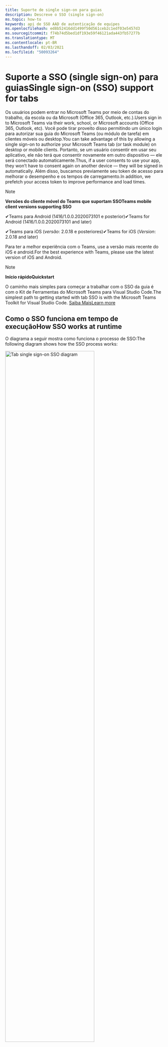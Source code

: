 ```yaml
---
title: Suporte de single sign-on para guias
description: Descreve o SSO (single sign-on)
ms.topic: how-to
keywords: api de SSO AAD de autenticação de equipes
ms.openlocfilehash: ed8b52416dd1499f50d561ceb2c1edf03e5457d3
ms.sourcegitcommit: f74b74d5bed1df193e59f46121ada443fb57277b
ms.translationtype: MT
ms.contentlocale: pt-BR
ms.lasthandoff: 02/03/2021
ms.locfileid: "50093264"
---
```

# <a name="single-sign-on-sso-support-for-tabs"></a><span data-ttu-id="3f87c-104">Suporte a SSO (single sign-on) para guias</span><span class="sxs-lookup"><span data-stu-id="3f87c-104">Single sign-on (SSO) support for tabs</span></span>

<span data-ttu-id="3f87c-105">Os usuários podem entrar no Microsoft Teams por meio de contas do trabalho, da escola ou da Microsoft (Office 365, Outlook, etc.).</span><span class="sxs-lookup"><span data-stu-id="3f87c-105">Users sign in to Microsoft Teams via their work, school, or Microsoft accounts (Office 365, Outlook, etc).</span></span> <span data-ttu-id="3f87c-106">Você pode tirar proveito disso permitindo um único login para autorizar sua guia do Microsoft Teams (ou módulo de tarefa) em clientes móveis ou desktop.</span><span class="sxs-lookup"><span data-stu-id="3f87c-106">You can take advantage of this by allowing a single sign-on to authorize your Microsoft Teams tab (or task module) on desktop or mobile clients.</span></span> <span data-ttu-id="3f87c-107">Portanto, se um usuário consentir em usar seu aplicativo, ele não terá que consentir novamente em outro dispositivo — ele será conectado automaticamente.</span><span class="sxs-lookup"><span data-stu-id="3f87c-107">Thus, if a user consents to use your app, they won’t have to consent again on another device — they will be signed in automatically.</span></span> <span data-ttu-id="3f87c-108">Além disso, buscamos previamente seu token de acesso para melhorar o desempenho e os tempos de carregamento.</span><span class="sxs-lookup"><span data-stu-id="3f87c-108">In addition, we prefetch your access token to improve performance and load times.</span></span>

> [!NOTE]
> <span data-ttu-id="3f87c-109">**Versões do cliente móvel do Teams que suportam SSO**</span><span class="sxs-lookup"><span data-stu-id="3f87c-109">**Teams mobile client versions supporting SSO**</span></span>  
>
> <span data-ttu-id="3f87c-110">✔Teams para Android (1416/1.0.0.2020073101 e posterior)</span><span class="sxs-lookup"><span data-stu-id="3f87c-110">✔Teams for Android (1416/1.0.0.2020073101 and later)</span></span>
>
> <span data-ttu-id="3f87c-111">✔Teams para iOS (_versão_: 2.0.18 e posteriores)</span><span class="sxs-lookup"><span data-stu-id="3f87c-111">✔Teams for iOS (_Version_: 2.0.18 and later)</span></span>  
>
> <span data-ttu-id="3f87c-112">Para ter a melhor experiência com o Teams, use a versão mais recente do iOS e android.</span><span class="sxs-lookup"><span data-stu-id="3f87c-112">For the best experience with Teams, please use the latest version of iOS and Android.</span></span>

> [!NOTE]
> <span data-ttu-id="3f87c-113">**Início rápido**</span><span class="sxs-lookup"><span data-stu-id="3f87c-113">**Quickstart**</span></span>  
>
> <span data-ttu-id="3f87c-114">O caminho mais simples para começar a trabalhar com o SSO da guia é com o Kit de Ferramentas do Microsoft Teams para Visual Studio Code.</span><span class="sxs-lookup"><span data-stu-id="3f87c-114">The simplest path to getting started with tab SSO is with the Microsoft Teams Toolkit for Visual Studio Code.</span></span> [<span data-ttu-id="3f87c-115">Saiba Mais</span><span class="sxs-lookup"><span data-stu-id="3f87c-115">Learn more</span></span>](../../../toolkit/visual-studio-code-tab-sso.md)

## <a name="how-sso-works-at-runtime"></a><span data-ttu-id="3f87c-116">Como o SSO funciona em tempo de execução</span><span class="sxs-lookup"><span data-stu-id="3f87c-116">How SSO works at runtime</span></span>

<span data-ttu-id="3f87c-117">O diagrama a seguir mostra como funciona o processo de SSO:</span><span class="sxs-lookup"><span data-stu-id="3f87c-117">The following diagram shows how the SSO process works:</span></span>

<!-- markdownlint-disable MD033 -->
<img src="~/assets/images/tabs/tabs-sso-diagram.png" alt="Tab single sign-on SSO diagram" width="75%"/>

1. <span data-ttu-id="3f87c-118">Na guia, uma chamada JavaScript é feita `getAuthToken()` para.</span><span class="sxs-lookup"><span data-stu-id="3f87c-118">In the tab, a JavaScript call is made to `getAuthToken()`.</span></span> <span data-ttu-id="3f87c-119">Isso informa ao Teams para obter um token de autenticação para o aplicativo guia.</span><span class="sxs-lookup"><span data-stu-id="3f87c-119">This tells Teams to obtain an authentication token for the tab application.</span></span>
2. <span data-ttu-id="3f87c-120">Se esta for a primeira vez que o usuário atual usou o aplicativo de guia, haverá uma solicitação de solicitação de consentimento (se o consentimento for necessário) ou para manipular a autenticação de etapa (como a autenticação de dois fatores).</span><span class="sxs-lookup"><span data-stu-id="3f87c-120">If this is the first time the current user has used your tab application, there will be a request prompt to consent (if consent is required) or to handle step-up authentication (such as two-factor authentication).</span></span>
3. <span data-ttu-id="3f87c-121">O Teams solicita o token do aplicativo de guia do ponto de extremidade do Azure AD para o usuário atual.</span><span class="sxs-lookup"><span data-stu-id="3f87c-121">Teams requests the tab application token from the Azure AD endpoint for the current user.</span></span>
4. <span data-ttu-id="3f87c-122">O Azure AD envia o token do aplicativo guia para o aplicativo Teams.</span><span class="sxs-lookup"><span data-stu-id="3f87c-122">Azure AD sends the tab application token to the Teams application.</span></span>
5. <span data-ttu-id="3f87c-123">O Teams envia o token do aplicativo de guia para a guia como parte do objeto de resultado retornado pela `getAuthToken()` chamada.</span><span class="sxs-lookup"><span data-stu-id="3f87c-123">Teams sends the tab application token to the tab as part of the result object returned by the `getAuthToken()` call.</span></span>
6. <span data-ttu-id="3f87c-124">O token será analisado no aplicativo guia, via JavaScript, para extrair as informações necessárias, como o endereço de email do usuário.</span><span class="sxs-lookup"><span data-stu-id="3f87c-124">The token will be parsed in the tab application, via JavaScript, to extract the needed information, such as the user's email address.</span></span>

> [!NOTE]
> <span data-ttu-id="3f87c-125">Só é válido para consentir um conjunto limitado de APIs no nível do usuário — email, perfil, offline_access e OpenId — e não para escopos posteriores do Microsoft Graph, como `getAuthToken()` `User.Read` ou `Mail.Read` .</span><span class="sxs-lookup"><span data-stu-id="3f87c-125">The `getAuthToken()` is only valid for consenting to a limited set of user-level APIs — email, profile, offline_access and OpenId — and not for further Microsoft Graph scopes such as `User.Read` or `Mail.Read`.</span></span> <span data-ttu-id="3f87c-126">Confira nossa seção no final deste documento para obter sugestões de soluções alternativas se você precisar de [escopos adicionais do Graph.](#apps-that-require-additional-microsoft-graph-scopes)</span><span class="sxs-lookup"><span data-stu-id="3f87c-126">See our section at the end of this document for suggested workarounds if you require [additional Graph scopes](#apps-that-require-additional-microsoft-graph-scopes).</span></span>

<span data-ttu-id="3f87c-127">A API SSO também funcionará em [Módulos de Tarefas](../../../task-modules-and-cards/what-are-task-modules.md) que incorporam conteúdo da Web.</span><span class="sxs-lookup"><span data-stu-id="3f87c-127">The SSO API will also work in [Task Modules](../../../task-modules-and-cards/what-are-task-modules.md) that embed web content.</span></span>

## <a name="develop-an-sso-microsoft-teams-tab"></a><span data-ttu-id="3f87c-128">Desenvolver uma guia SSO do Microsoft Teams</span><span class="sxs-lookup"><span data-stu-id="3f87c-128">Develop an SSO Microsoft Teams tab</span></span>

<span data-ttu-id="3f87c-129">Esta seção descreve as tarefas envolvidas na criação de uma guia do Teams que usa SSO.</span><span class="sxs-lookup"><span data-stu-id="3f87c-129">This section describes the tasks involved in creating a Teams tab that uses SSO.</span></span> <span data-ttu-id="3f87c-130">Essas tarefas são descritas aqui de acordo com idioma e estrutura.</span><span class="sxs-lookup"><span data-stu-id="3f87c-130">These tasks are described here are language- and framework-agnostic.</span></span>

### <a name="1-create-your-azure-active-directory-azure-ad-application"></a><span data-ttu-id="3f87c-131">1. Crie seu aplicativo do Azure Active Directory (Azure AD)</span><span class="sxs-lookup"><span data-stu-id="3f87c-131">1. Create your Azure Active Directory (Azure AD) application</span></span>

#### <a name="registering-your-application-in-theazure-ad-portal-overview"></a><span data-ttu-id="3f87c-132">Registrar seu aplicativo na visão geral do portal do[Azure AD:](https://azure.microsoft.com/features/azure-portal/)</span><span class="sxs-lookup"><span data-stu-id="3f87c-132">Registering your application in the[Azure AD portal](https://azure.microsoft.com/features/azure-portal/) overview:</span></span>

1. <span data-ttu-id="3f87c-133">Obter sua [ID de aplicativo do Azure AD.](/azure/active-directory/develop/howto-create-service-principal-portal#get-values-for-signing-in)</span><span class="sxs-lookup"><span data-stu-id="3f87c-133">Get your [Azure AD Application ID](/azure/active-directory/develop/howto-create-service-principal-portal#get-values-for-signing-in).</span></span>
2. <span data-ttu-id="3f87c-134">Especifique as permissões que seu aplicativo precisa para o ponto de extremidade do Azure AD e, opcionalmente, o Microsoft Graph.</span><span class="sxs-lookup"><span data-stu-id="3f87c-134">Specify the permissions that your application needs for the Azure AD endpoint and, optionally, Microsoft Graph.</span></span>
3. <span data-ttu-id="3f87c-135">[Conceda permissões para aplicativos](/azure/active-directory/develop/howto-create-service-principal-portal#configure-access-policies-on-resources) móveis, da web e da área de trabalho do Teams.</span><span class="sxs-lookup"><span data-stu-id="3f87c-135">[Grant permissions](/azure/active-directory/develop/howto-create-service-principal-portal#configure-access-policies-on-resources) for Teams desktop, web, and mobile applications.</span></span>
4. <span data-ttu-id="3f87c-136">Pré-autorizar o Teams selecionando **o botão Adicionar** um escopo e, no painel que é aberto, insira como o nome do `access_as_user` **escopo.**</span><span class="sxs-lookup"><span data-stu-id="3f87c-136">Pre-authorize Teams by selecting the **Add a scope** button and in the panel that opens, enter `access_as_user` as the **Scope name**.</span></span>

> [!NOTE]
> <span data-ttu-id="3f87c-137">Há algumas restrições importantes que você deve estar ciente:</span><span class="sxs-lookup"><span data-stu-id="3f87c-137">There are some important restrictions you should be aware of:</span></span>
>
> * <span data-ttu-id="3f87c-138">Só damos suporte a permissões de API do Microsoft Graph em nível de usuário, ou seja, email, perfil, offline_access, OpenId.</span><span class="sxs-lookup"><span data-stu-id="3f87c-138">We only support user-level Microsoft Graph API permissions, i.e., email, profile, offline_access, OpenId.</span></span> <span data-ttu-id="3f87c-139">Se você precisar de acesso a outros escopos do Microsoft Graph (como ou ), consulte nossa solução alternativa recomendada `User.Read` `Mail.Read` no final desta documentação. [](#apps-that-require-additional-microsoft-graph-scopes)</span><span class="sxs-lookup"><span data-stu-id="3f87c-139">If you need access to other Microsoft Graph scopes (such as `User.Read` or `Mail.Read`), see our [recommended workaround](#apps-that-require-additional-microsoft-graph-scopes) at the end of this documentation.</span></span>
> * <span data-ttu-id="3f87c-140">É importante que o nome de domínio do seu aplicativo seja o mesmo que o nome de domínio que você registrou para seu aplicativo do Azure AD.</span><span class="sxs-lookup"><span data-stu-id="3f87c-140">It's important that your application's domain name is the same as the domain name you've registering for your Azure AD application.</span></span>
> * <span data-ttu-id="3f87c-141">Atualmente, não há suporte para vários domínios por aplicativo.</span><span class="sxs-lookup"><span data-stu-id="3f87c-141">We don't currently support multiple domains per app.</span></span>
> * <span data-ttu-id="3f87c-142">Não há suporte para aplicativos que usam o domínio `azurewebsites.net` porque é muito comum e pode ser um risco à segurança.</span><span class="sxs-lookup"><span data-stu-id="3f87c-142">We don't support applications that use the `azurewebsites.net` domain because it is too common and may be a security risk.</span></span> <span data-ttu-id="3f87c-143">No entanto, estamos ativamente buscando remover essa restrição.</span><span class="sxs-lookup"><span data-stu-id="3f87c-143">However, we're actively seeking to remove this restriction.</span></span>

#### <a name="registering-your-app-through-the-azure-active-directory-portal-in-depth"></a><span data-ttu-id="3f87c-144">Registrar seu aplicativo por meio do portal do Azure Active Directory em detalhes:</span><span class="sxs-lookup"><span data-stu-id="3f87c-144">Registering your app through the Azure Active Directory portal in-depth:</span></span>

1. <span data-ttu-id="3f87c-145">Registre um novo aplicativo no [Azure Active Directory – portal de Registros de Aplicativos.](https://go.microsoft.com/fwlink/?linkid=2083908)</span><span class="sxs-lookup"><span data-stu-id="3f87c-145">Register a new application in the [Azure Active Directory – App Registrations](https://go.microsoft.com/fwlink/?linkid=2083908) portal.</span></span>
2. <span data-ttu-id="3f87c-146">Selecione **Novo Registro e,** na *página registrar um aplicativo,* de definir os seguintes valores:</span><span class="sxs-lookup"><span data-stu-id="3f87c-146">Select **New Registration** and on the *register an application page*, set following values:</span></span>
    * <span data-ttu-id="3f87c-147">De **acordo com** o nome do aplicativo.</span><span class="sxs-lookup"><span data-stu-id="3f87c-147">Set **name** to your app name.</span></span>
    * <span data-ttu-id="3f87c-148">Escolha os **tipos de conta com** suporte (qualquer tipo de conta funcionará) ¹</span><span class="sxs-lookup"><span data-stu-id="3f87c-148">Choose the **supported account types** (any account type will work) ¹</span></span>
    * <span data-ttu-id="3f87c-149">Deixe o **URI de Redirecionamento** vazio.</span><span class="sxs-lookup"><span data-stu-id="3f87c-149">Leave **Redirect URI** empty.</span></span>
    * <span data-ttu-id="3f87c-150">Escolha **Registrar**.</span><span class="sxs-lookup"><span data-stu-id="3f87c-150">Choose **Register**.</span></span>
3. <span data-ttu-id="3f87c-151">Na página de visão geral, copie e salve a **ID do aplicativo (cliente).**</span><span class="sxs-lookup"><span data-stu-id="3f87c-151">On the overview page, copy and save the **Application (client) ID**.</span></span> <span data-ttu-id="3f87c-152">Você precisará dele mais tarde ao atualizar seu manifesto de aplicativo do Teams.</span><span class="sxs-lookup"><span data-stu-id="3f87c-152">You’ll need it later when updating your Teams application manifest.</span></span>
4. <span data-ttu-id="3f87c-153">Em **Gerenciar**, selecione **Expor uma API**.</span><span class="sxs-lookup"><span data-stu-id="3f87c-153">Under **Manage**, select **Expose an API**.</span></span> 
5. <span data-ttu-id="3f87c-154">Selecione o link **Definir** para gerar o URI da ID do Aplicativo na forma de `api://{AppID}` .</span><span class="sxs-lookup"><span data-stu-id="3f87c-154">Select the **Set** link to generate the Application ID URI in the form of `api://{AppID}`.</span></span> <span data-ttu-id="3f87c-155">Insira seu nome de domínio totalmente qualificado (com uma barra "/" anexada ao final) entre as duas barras e o GUID.</span><span class="sxs-lookup"><span data-stu-id="3f87c-155">Insert your fully qualified domain name (with a forward slash "/" appended to the end) between the double forward slashes and the GUID.</span></span> <span data-ttu-id="3f87c-156">A ID inteira deve ter a forma de: `api://fully-qualified-domain-name.com/{AppID}` ²</span><span class="sxs-lookup"><span data-stu-id="3f87c-156">The entire ID should have the form of: `api://fully-qualified-domain-name.com/{AppID}` ²</span></span>
    * <span data-ttu-id="3f87c-157">ex: `api://subdomain.example.com/00000000-0000-0000-0000-000000000000` .</span><span class="sxs-lookup"><span data-stu-id="3f87c-157">ex: `api://subdomain.example.com/00000000-0000-0000-0000-000000000000`.</span></span>
    
    <span data-ttu-id="3f87c-158">O nome de domínio totalmente qualificado é o nome de domínio acessível para humanos a partir do qual seu aplicativo é atendido.</span><span class="sxs-lookup"><span data-stu-id="3f87c-158">The fully qualified domain name is the human readable domain name from which your app is served.</span></span> <span data-ttu-id="3f87c-159">Se você estiver usando um serviço de túnel como o ngrok, precisará atualizar esse valor sempre que seu subdomínio ngrok mudar.</span><span class="sxs-lookup"><span data-stu-id="3f87c-159">If you are using a tunneling service such as ngrok, you will need to update     this value whenever your ngrok subdomain changes.</span></span> 
6. <span data-ttu-id="3f87c-160">Selecione o botão **Adicionar um escopo**.</span><span class="sxs-lookup"><span data-stu-id="3f87c-160">Select the **Add a scope** button.</span></span> <span data-ttu-id="3f87c-161">No painel que se abre, insira `access_as_user` como o **Nome de escopo**.</span><span class="sxs-lookup"><span data-stu-id="3f87c-161">In the panel that opens, enter `access_as_user` as the **Scope name**.</span></span>
7. <span data-ttu-id="3f87c-162">Definir **quem pode consentir?**`Admins and users`</span><span class="sxs-lookup"><span data-stu-id="3f87c-162">Set **Who can consent?** to `Admins and users`</span></span>
8. <span data-ttu-id="3f87c-163">Preencha os campos para configurar as solicitações de consentimento do administrador e do usuário com valores apropriados para o `access_as_user` escopo:</span><span class="sxs-lookup"><span data-stu-id="3f87c-163">Fill in the fields for configuring the admin and user consent prompts with values that are appropriate for the `access_as_user` scope:</span></span>
    * <span data-ttu-id="3f87c-164">**Título do consentimento do administrador:** O Teams pode acessar o perfil do usuário.</span><span class="sxs-lookup"><span data-stu-id="3f87c-164">**Admin consent title:** Teams can access the user’s profile.</span></span>
    * <span data-ttu-id="3f87c-165">**Descrição do** consentimento do administrador: permite que o Teams chame as APIs da Web do aplicativo como o usuário atual.</span><span class="sxs-lookup"><span data-stu-id="3f87c-165">**Admin consent description**: Allows Teams to call the app’s web APIs as the current user.</span></span>
    * <span data-ttu-id="3f87c-166">**Título de consentimento do** usuário: o Teams pode acessar o perfil do usuário e fazer solicitações em nome do usuário.</span><span class="sxs-lookup"><span data-stu-id="3f87c-166">**User consent title**: Teams can access the user profile and make requests on the user's behalf.</span></span>
    * <span data-ttu-id="3f87c-167">**Descrição do consentimento do usuário:** Habilita o Teams a chamar as APIs desse aplicativo com os mesmos direitos que o usuário.</span><span class="sxs-lookup"><span data-stu-id="3f87c-167">**User consent description:** Enable Teams to call this app’s APIs with the same rights as the user.</span></span>
9. <span data-ttu-id="3f87c-168">Certifique-se **de que** o estado está definido **como Habilitado**</span><span class="sxs-lookup"><span data-stu-id="3f87c-168">Ensure that **State** is set to **Enabled**</span></span>
10. <span data-ttu-id="3f87c-169">Selecione o **botão Adicionar escopo** para salvar</span><span class="sxs-lookup"><span data-stu-id="3f87c-169">Select the **Add scope** button to save</span></span> 
    * <span data-ttu-id="3f87c-170">A parte de  domínio do nome do Escopo exibida logo abaixo do campo de texto deve corresponder automaticamente ao URI **da ID** do Aplicativo definido na etapa anterior, com anexado `/access_as_user` ao final:</span><span class="sxs-lookup"><span data-stu-id="3f87c-170">The domain part of the **Scope name** displayed just below the text field should automatically match the **Application ID** URI set in the previous step, with `/access_as_user` appended to the end:</span></span>
        * `api://subdomain.example.com/00000000-0000-0000-0000-000000000000/access_as_user`
11. <span data-ttu-id="3f87c-171">Na seção **Aplicativos cliente autorizados,** identifique os aplicativos que você deseja autorizar para o aplicativo Web do seu aplicativo.</span><span class="sxs-lookup"><span data-stu-id="3f87c-171">In the **Authorized client applications** section, identify the applications that you want to authorize for your app’s web application.</span></span> <span data-ttu-id="3f87c-172">Selecione *Adicionar um aplicativo cliente.*</span><span class="sxs-lookup"><span data-stu-id="3f87c-172">Select *Add a client application*.</span></span> <span data-ttu-id="3f87c-173">Insira cada uma das seguintes IDs de cliente e selecione o escopo autorizado criado na etapa anterior:</span><span class="sxs-lookup"><span data-stu-id="3f87c-173">Enter each of the following client IDs and select the authorized scope you created in the previous step:</span></span>
    * <span data-ttu-id="3f87c-174">`1fec8e78-bce4-4aaf-ab1b-5451cc387264` (Aplicativo móvel/desktop do Teams)</span><span class="sxs-lookup"><span data-stu-id="3f87c-174">`1fec8e78-bce4-4aaf-ab1b-5451cc387264` (Teams mobile/desktop application)</span></span>
    * <span data-ttu-id="3f87c-175">`5e3ce6c0-2b1f-4285-8d4b-75ee78787346` (Aplicativo Web do Teams)</span><span class="sxs-lookup"><span data-stu-id="3f87c-175">`5e3ce6c0-2b1f-4285-8d4b-75ee78787346` (Teams web application)</span></span>
12. <span data-ttu-id="3f87c-176">Navegue até **permissões de API.**</span><span class="sxs-lookup"><span data-stu-id="3f87c-176">Navigate to **API Permissions**.</span></span> <span data-ttu-id="3f87c-177">Selecione *Adicionar uma permissão permissões*  >  *delegadas* do Microsoft Graph e, em  >  seguida, adicione as seguintes permissões da API do Microsoft Graph:</span><span class="sxs-lookup"><span data-stu-id="3f87c-177">Select *Add a permission* > *Microsoft Graph* > *Delegated permissions*, then add the following permissions from Microsoft Graph API:</span></span>
    * <span data-ttu-id="3f87c-178">User.Read (habilitado por padrão)</span><span class="sxs-lookup"><span data-stu-id="3f87c-178">User.Read (enabled by default)</span></span>
    * <span data-ttu-id="3f87c-179">email</span><span class="sxs-lookup"><span data-stu-id="3f87c-179">email</span></span>
    * <span data-ttu-id="3f87c-180">offline_access</span><span class="sxs-lookup"><span data-stu-id="3f87c-180">offline_access</span></span>
    * <span data-ttu-id="3f87c-181">OpenId</span><span class="sxs-lookup"><span data-stu-id="3f87c-181">OpenId</span></span>
    * <span data-ttu-id="3f87c-182">perfil</span><span class="sxs-lookup"><span data-stu-id="3f87c-182">profile</span></span>

13. <span data-ttu-id="3f87c-183">Navegar para **Autenticação**</span><span class="sxs-lookup"><span data-stu-id="3f87c-183">Navigate to **Authentication**</span></span>

    <span data-ttu-id="3f87c-184">Se um aplicativo não tiver sido concedido o consentimento do administrador de IT, os usuários terão que dar consentimento na primeira vez que usarem um aplicativo.</span><span class="sxs-lookup"><span data-stu-id="3f87c-184">If an app hasn't been granted IT admin consent, users will have to provide consent the first time they use an app.</span></span>

    <span data-ttu-id="3f87c-185">Definir um URI de redirecionamento:</span><span class="sxs-lookup"><span data-stu-id="3f87c-185">Set a redirect URI:</span></span>
    * <span data-ttu-id="3f87c-186">Selecione **Adicionar uma plataforma.**</span><span class="sxs-lookup"><span data-stu-id="3f87c-186">Select **Add a platform**.</span></span>
    * <span data-ttu-id="3f87c-187">Selecione **web**.</span><span class="sxs-lookup"><span data-stu-id="3f87c-187">Select **web**.</span></span>
    * <span data-ttu-id="3f87c-188">Insira o **URI de redirecionamento** para seu aplicativo.</span><span class="sxs-lookup"><span data-stu-id="3f87c-188">Enter the **redirect URI** for your app.</span></span> <span data-ttu-id="3f87c-189">Esta será a página em que um fluxo de concessão implícito bem-sucedido redireciona o usuário.</span><span class="sxs-lookup"><span data-stu-id="3f87c-189">This will be the page where a successful implicit grant flow will redirect the user.</span></span> <span data-ttu-id="3f87c-190">Esse será o mesmo nome de domínio totalmente qualificado inserido na etapa 5, seguido da rota da API para a qual uma resposta de autenticação deve ser enviada.</span><span class="sxs-lookup"><span data-stu-id="3f87c-190">This will be same fully qualified domain name that you entered in step 5 followed by the API route where a authentication response should be sent.</span></span> <span data-ttu-id="3f87c-191">Se você estiver seguindo qualquer um dos exemplos do Teams, isso será: `https://subdomain.example.com/auth-end`</span><span class="sxs-lookup"><span data-stu-id="3f87c-191">If you are following any of the Teams samples, this will be: `https://subdomain.example.com/auth-end`</span></span>

    <span data-ttu-id="3f87c-192">Em seguida, habilita a concessão implícita verificando as seguintes caixas:</span><span class="sxs-lookup"><span data-stu-id="3f87c-192">Next, enable implicit grant by checking the following boxes:</span></span>  
    <span data-ttu-id="3f87c-193">✔ token de ID do ✔</span><span class="sxs-lookup"><span data-stu-id="3f87c-193">✔ ID Token</span></span>  
    <span data-ttu-id="3f87c-194">✔ token de acesso</span><span class="sxs-lookup"><span data-stu-id="3f87c-194">✔ Access Token</span></span>  
    
<span data-ttu-id="3f87c-195">Parabéns!</span><span class="sxs-lookup"><span data-stu-id="3f87c-195">Congratulations!</span></span> <span data-ttu-id="3f87c-196">Você concluiu os pré-requisitos de registro do aplicativo para continuar com seu aplicativo SSO da guia.</span><span class="sxs-lookup"><span data-stu-id="3f87c-196">You have completed the app registration prerequisites to proceed with your tab SSO app.</span></span>     

> [!NOTE]
>
> * <span data-ttu-id="3f87c-197">¹ Se seu aplicativo do Azure  AD estiver registrado no mesmo locatário em que você está fazendo uma solicitação de autenticação no Teams, o usuário não será solicitado a consentir e receberá um token de acesso imediatamente.</span><span class="sxs-lookup"><span data-stu-id="3f87c-197">¹ If your Azure AD app is registered in the _same_ tenant where you're making an authentication request in Teams, the user won't be asked to consent and will be granted an access token right away.</span></span> <span data-ttu-id="3f87c-198">Os usuários só precisam consentir com essas permissões se o aplicativo Azure AD estiver registrado em um locatário diferente.</span><span class="sxs-lookup"><span data-stu-id="3f87c-198">Users only need to consent to these permissions if the Azure AD app is registered in a different tenant.</span></span>
> * <span data-ttu-id="3f87c-199">8 Se você receber um erro informando que o domínio já é de propriedade e que você é o proprietário, siga o procedimento em Início Rápido: adicione um nome de domínio personalizado ao [Azure Active Directory](/azure/active-directory/fundamentals/add-custom-domain) para registrar o domínio e repita a etapa 5 acima.</span><span class="sxs-lookup"><span data-stu-id="3f87c-199">² If you get an error stating that the domain is already owned and you are the owner, follow the procedure at [Quickstart: Add a custom domain name to Azure Active Directory](/azure/active-directory/fundamentals/add-custom-domain) to register the domain, and then repeat step 5, above.</span></span> <span data-ttu-id="3f87c-200">(Esse erro também poderá ocorrer se você não estiver londo com credenciais de Administrador no escritório do Office 365).</span><span class="sxs-lookup"><span data-stu-id="3f87c-200">(This error can also occur if you aren't signed in with Admin credentials in the Office 365 tenancy).</span></span>
> * <span data-ttu-id="3f87c-201">Se você não estiver recebendo o UPN (Nome Principal do Usuário) no token de acesso retornado, poderá adicioná-lo como uma declaração [opcional](https://docs.microsoft.com/azure/active-directory/develop/active-directory-optional-claims) no Azure AD.</span><span class="sxs-lookup"><span data-stu-id="3f87c-201">If you are not receiving the UPN (User Principal Name) in the returned access token, you can add it as an [optional claim](https://docs.microsoft.com/azure/active-directory/develop/active-directory-optional-claims) in Azure AD.</span></span>

### <a name="2-update-your-microsoft-teams-application-manifest"></a><span data-ttu-id="3f87c-202">2. Atualize o manifesto do aplicativo Microsoft Teams</span><span class="sxs-lookup"><span data-stu-id="3f87c-202">2. Update your Microsoft Teams application manifest</span></span>

<span data-ttu-id="3f87c-203">Adicione novas propriedades ao manifesto do Microsoft Teams:</span><span class="sxs-lookup"><span data-stu-id="3f87c-203">Add new properties to your Microsoft Teams manifest:</span></span>

* <span data-ttu-id="3f87c-204">**WebApplicationInfo** - O pai dos seguintes elementos:</span><span class="sxs-lookup"><span data-stu-id="3f87c-204">**WebApplicationInfo** - The parent of the following elements:</span></span>

> [!div class="checklist"]
> * <span data-ttu-id="3f87c-205">**id** - A ID do cliente do aplicativo.</span><span class="sxs-lookup"><span data-stu-id="3f87c-205">**id** - The client ID of the application.</span></span> <span data-ttu-id="3f87c-206">Essa é a ID do aplicativo que você obteve como parte do registro do aplicativo no Azure AD.</span><span class="sxs-lookup"><span data-stu-id="3f87c-206">This is the application ID that you obtained as part of registering the application with Azure AD.</span></span>
>* <span data-ttu-id="3f87c-207">**resource** - O domínio e o subdomínio do seu aplicativo.</span><span class="sxs-lookup"><span data-stu-id="3f87c-207">**resource** - The domain and subdomain of your application.</span></span> <span data-ttu-id="3f87c-208">Esse é o mesmo URI (incluindo o protocolo) que você registrou `api://` ao criar o seu na etapa `scope` 6 acima.</span><span class="sxs-lookup"><span data-stu-id="3f87c-208">This is the same URI (including the `api://` protocol) that you registered when creating your `scope` in step 6 above.</span></span> <span data-ttu-id="3f87c-209">Você não deve incluir o `access_as_user` caminho em seu recurso.</span><span class="sxs-lookup"><span data-stu-id="3f87c-209">You shouldn't include the `access_as_user` path in your resource.</span></span> <span data-ttu-id="3f87c-210">A parte de domínio desse URI deve corresponder ao domínio, incluindo qualquer sub-domínio, usado nas URLs do manifesto de aplicativo do Teams.</span><span class="sxs-lookup"><span data-stu-id="3f87c-210">The domain part of this URI should match the domain, including any subdomains, used in the URLs of your Teams application manifest.</span></span>

```json
"webApplicationInfo": {
  "id": "00000000-0000-0000-0000-000000000000",
  "resource": "api://subdomain.example.com/00000000-0000-0000-0000-000000000000"
}
```

> [!NOTE]
>
>* <span data-ttu-id="3f87c-211">O recurso para um aplicativo AAD geralmente será a raiz de sua URL de site e a appID (por `api://subdomain.example.com/00000000-0000-0000-0000-000000000000` exemplo).</span><span class="sxs-lookup"><span data-stu-id="3f87c-211">The resource for an AAD app will usually be the root of its site URL and the appID (e.g. `api://subdomain.example.com/00000000-0000-0000-0000-000000000000`).</span></span> <span data-ttu-id="3f87c-212">Também usamos esse valor para garantir que sua solicitação seja proveniente do mesmo domínio.</span><span class="sxs-lookup"><span data-stu-id="3f87c-212">We also use this value to ensure your request is coming from the same domain.</span></span> <span data-ttu-id="3f87c-213">Portanto, certifique-se de `contentURL` que a guia da guia use os mesmos domínios da propriedade de recurso.</span><span class="sxs-lookup"><span data-stu-id="3f87c-213">Therefore, make sure that the `contentURL` for your tab uses the same domains as your resource property.</span></span>
>* <span data-ttu-id="3f87c-214">Você precisa usar o manifesto versão 1.5 ou superior para implementar o `webApplicationInfo` campo.</span><span class="sxs-lookup"><span data-stu-id="3f87c-214">You need to use manifest version 1.5 or higher to implement the `webApplicationInfo` field.</span></span>

### <a name="3-get-an-authentication-token-from-your-client-side-code"></a><span data-ttu-id="3f87c-215">3. Obter um token de autenticação do código do lado do cliente</span><span class="sxs-lookup"><span data-stu-id="3f87c-215">3. Get an authentication token from your client-side code</span></span>

<span data-ttu-id="3f87c-216">Esta é a aparência da API de autenticação:</span><span class="sxs-lookup"><span data-stu-id="3f87c-216">Here's what the authentication API looks like:</span></span>

```javascript
var authTokenRequest = {
  successCallback: function(result) { console.log("Success: " + result); },
  failureCallback: function(error) { console.log("Failure: " + error); }
};
microsoftTeams.authentication.getAuthToken(authTokenRequest);
```

<span data-ttu-id="3f87c-217">Quando você ligar , e o consentimento adicional do usuário for necessário (para permissões no nível do usuário), mostraremos uma caixa de diálogo para o usuário incentivando-o `getAuthToken` a conceder consentimento adicional.</span><span class="sxs-lookup"><span data-stu-id="3f87c-217">When you call `getAuthToken` - and additional user consent is required (for user-level permissions) - we will show a dialog to the user encouraging them to grant additional consent.</span></span> 

<span data-ttu-id="3f87c-218">Depois de receber o token de acesso no retorno de chamada de sucesso, você poderá decodificar o token de acesso para exibir as declarações associadas a esse token.</span><span class="sxs-lookup"><span data-stu-id="3f87c-218">Once you've received the access token in the success callback you can decode the access token to view the claims associated with that token.</span></span> <span data-ttu-id="3f87c-219">(Opcionalmente, você pode copiar/colar manualmente o token de acesso em uma ferramenta como JWT.io [para](https://jwt.io/) inspecionar seu conteúdo).</span><span class="sxs-lookup"><span data-stu-id="3f87c-219">(Optionally, you can manually copy/paste the access token into a tool such as [JWT.io](https://jwt.io/) to inspect its contents).</span></span> <span data-ttu-id="3f87c-220">Se você não estiver recebendo o UPN (Nome Principal do Usuário) no token de acesso retornado, poderá adicioná-lo como uma declaração [opcional](https://docs.microsoft.com/azure/active-directory/develop/active-directory-optional-claims) no Azure AD.</span><span class="sxs-lookup"><span data-stu-id="3f87c-220">If you are not receiving the UPN (User Principal Name) in the returned access token, you can add it as an [optional claim](https://docs.microsoft.com/azure/active-directory/develop/active-directory-optional-claims) in Azure AD.</span></span>

<p>
    <img src="~/assets/images/tabs/tabs-sso-prompt.png" alt="Tab single sign-on SSO dialog prompt" width="75%"/>
</p>

## <a name="sample-code"></a><span data-ttu-id="3f87c-221">Código de exemplo</span><span class="sxs-lookup"><span data-stu-id="3f87c-221">Sample code</span></span>

<span data-ttu-id="3f87c-222">Visite nosso aplicativo de exemplo: [exemplo de SSO MSTeams PnP](https://github.com/pnp/teams-dev-samples/tree/master/samples/tab-sso)</span><span class="sxs-lookup"><span data-stu-id="3f87c-222">Visit our sample application: [MSTeams PnP SSO Sample](https://github.com/pnp/teams-dev-samples/tree/master/samples/tab-sso)</span></span>

<span data-ttu-id="3f87c-223">O README explica como configurar seu ambiente de desenvolvimento e como configurar seu aplicativo no Azure AD.</span><span class="sxs-lookup"><span data-stu-id="3f87c-223">The README explains how to set up your development environment and how to configure your application in Azure AD.</span></span> <span data-ttu-id="3f87c-224">Você também pode encontrar mais informações sobre [](https://github.com/OfficeDev/msteams-tabs-sso-sample-nodejs#app-structure) como o exemplo é estruturado na seção de estrutura do aplicativo para ajudar a se familiarizar com a base de código.</span><span class="sxs-lookup"><span data-stu-id="3f87c-224">You can also find further information on how the sample is structured in the [app structure section](https://github.com/OfficeDev/msteams-tabs-sso-sample-nodejs#app-structure) to help familiarize yourself with the codebase.</span></span>

## <a name="known-limitations"></a><span data-ttu-id="3f87c-225">Limitações conhecidas</span><span class="sxs-lookup"><span data-stu-id="3f87c-225">Known Limitations</span></span>

### <a name="apps-that-require-additional-microsoft-graph-scopes"></a><span data-ttu-id="3f87c-226">Aplicativos que exigem escopos adicionais do Microsoft Graph</span><span class="sxs-lookup"><span data-stu-id="3f87c-226">Apps that require additional Microsoft Graph Scopes</span></span>

<span data-ttu-id="3f87c-227">Nossa implementação atual de SSO concede consentimento apenas para permissões no nível do usuário — email, perfil, offline_access, OpenId — não para outras APIs (como User.Read ou Mail.Read).</span><span class="sxs-lookup"><span data-stu-id="3f87c-227">Our current implementation for SSO only grants consent for user-level permissions — email, profile, offline_access, OpenId — not for other APIs (such as User.Read or Mail.Read).</span></span> <span data-ttu-id="3f87c-228">Se seu aplicativo precisar de mais escopos do Microsoft Graph, aqui estão algumas soluções alternativas de habilitação:</span><span class="sxs-lookup"><span data-stu-id="3f87c-228">If your app needs further Microsoft Graph scopes, here are some enabling workarounds:</span></span>

#### <a name="tenant-admin-consent"></a><span data-ttu-id="3f87c-229">Consentimento do administrador do locatário</span><span class="sxs-lookup"><span data-stu-id="3f87c-229">Tenant Admin Consent</span></span>

<span data-ttu-id="3f87c-230">A abordagem mais simples é fazer com que um administrador de locatários consenta previamente em nome da organização.</span><span class="sxs-lookup"><span data-stu-id="3f87c-230">The simplest approach is to get a tenant admin to pre-consent on behalf of the organization.</span></span> <span data-ttu-id="3f87c-231">Isso significa que os usuários não terão que consentir com esses escopos e, em seguida, [](/azure/active-directory/develop/v1-oauth2-on-behalf-of-flow)você poderá ficar livre para trocar o lado do servidor de token usando o fluxo em nome de do Azure AD.</span><span class="sxs-lookup"><span data-stu-id="3f87c-231">This means users won’t have to consent to these scopes and you can then be free to exchange the token server side using Azure AD’s [on-behalf-of flow](/azure/active-directory/develop/v1-oauth2-on-behalf-of-flow).</span></span> <span data-ttu-id="3f87c-232">Essa solução alternativa é aceitável para aplicativos de linha de negócios internos, mas pode não ser suficiente para desenvolvedores de terceiros que podem não depender da aprovação do administrador de locatários.</span><span class="sxs-lookup"><span data-stu-id="3f87c-232">This workaround is acceptable for internal line-of-business applications but may not be enough for third-party developers who may not be able to rely on tenant admin approval.</span></span>

<span data-ttu-id="3f87c-233">Uma maneira simples de consentir em nome de uma organização (como administrador de locatários) é visitar:</span><span class="sxs-lookup"><span data-stu-id="3f87c-233">A simple way of consenting on behalf of an organization (as a tenant admin) is to visit:</span></span>

* `https://login.microsoftonline.com/common/adminconsent?client_id=<AAD_App_ID>`

#### <a name="asking-for-additional-consent-using-the-auth-api"></a><span data-ttu-id="3f87c-234">Solicitando consentimento adicional usando a API de Auth</span><span class="sxs-lookup"><span data-stu-id="3f87c-234">Asking for additional consent using the Auth API</span></span>

<span data-ttu-id="3f87c-235">Outra abordagem para obter escopos adicionais do Microsoft Graph é apresentar uma caixa de diálogo de consentimento usando nossa abordagem existente de autenticação do [Azure AD](~/tabs/how-to/authentication/auth-tab-aad.md#navigate-to-the-authorization-page-from-your-popup-page) baseada na Web, que envolve abrir uma caixa de diálogo de consentimento do Azure AD.</span><span class="sxs-lookup"><span data-stu-id="3f87c-235">Another approach for getting additional Microsoft Graph scopes is to present a consent dialog using our existing [web-based Azure AD authentication approach](~/tabs/how-to/authentication/auth-tab-aad.md#navigate-to-the-authorization-page-from-your-popup-page) which involves popping up an Azure AD consent dialog.</span></span> <span data-ttu-id="3f87c-236">Há algumas adições notáveis:</span><span class="sxs-lookup"><span data-stu-id="3f87c-236">There are some notable additions:</span></span>

1. <span data-ttu-id="3f87c-237">O token recuperado usando precisa ser trocado no lado do servidor usando o fluxo em nome de do Azure AD para obter acesso a essas `getAuthToken()` APIs adicionais do [](/azure/active-directory/develop/v2-oauth2-on-behalf-of-flow) Microsoft Graph.</span><span class="sxs-lookup"><span data-stu-id="3f87c-237">The token retrieved using `getAuthToken()` needs to be exchanged server-side using Azure AD [on-behalf-of flow](/azure/active-directory/develop/v2-oauth2-on-behalf-of-flow) to get access to those additional Microsoft Graph APIs.</span></span>
    * <span data-ttu-id="3f87c-238">Certifique-se de usar o ponto de extremidade v2 do Microsoft Graph para este exchange</span><span class="sxs-lookup"><span data-stu-id="3f87c-238">Be sure to use the v2 Microsoft Graph endpoint for this exchange</span></span>
2. <span data-ttu-id="3f87c-239">Se o intercâmbio falhar, o Azure AD retornará uma exceção de concessão inválida.</span><span class="sxs-lookup"><span data-stu-id="3f87c-239">If the exchange fails, Azure AD will return an invalid grant exception.</span></span> <span data-ttu-id="3f87c-240">Geralmente, há uma de duas mensagens de erro: `invalid_grant` ou `interaction_required`</span><span class="sxs-lookup"><span data-stu-id="3f87c-240">There are usually one of two error messages: `invalid_grant` or `interaction_required`</span></span>
3. <span data-ttu-id="3f87c-241">Quando a troca falhar, você precisará pedir consentimento adicional.</span><span class="sxs-lookup"><span data-stu-id="3f87c-241">When the exchange fails, then you need to ask for additional consent.</span></span> <span data-ttu-id="3f87c-242">Recomendamos mostrar uma interface do usuário solicitando que o usuário conceda consentimento adicional.</span><span class="sxs-lookup"><span data-stu-id="3f87c-242">We recommend showing some UI asking the user to grant additional consent.</span></span> <span data-ttu-id="3f87c-243">Essa interface do usuário deve incluir um botão que dispara uma caixa de diálogo de consentimento do Azure AD usando nossa API de autenticação do [Azure AD.](~/concepts/authentication/auth-silent-aad.md)</span><span class="sxs-lookup"><span data-stu-id="3f87c-243">This UI should include a button that triggers an Azure AD consent dialog using our [Azure AD authentication API](~/concepts/authentication/auth-silent-aad.md).</span></span>
4. <span data-ttu-id="3f87c-244">Ao solicitar consentimento adicional do Azure AD, você precisa incluir no parâmetro de cadeia de caracteres de consulta para o Azure AD, caso contrário, o Azure AD não solicitará os `prompt=consent` escopos adicionais. [](~/tabs/how-to/authentication/auth-silent-aad.md#get-the-user-context)</span><span class="sxs-lookup"><span data-stu-id="3f87c-244">When asking for additional consent from Azure AD, you need to include `prompt=consent` in your [query-string-parameter](~/tabs/how-to/authentication/auth-silent-aad.md#get-the-user-context) to Azure AD otherwise Azure AD will not ask for the additional scopes.</span></span>
    * <span data-ttu-id="3f87c-245">Em vez de: `?scope={scopes}`</span><span class="sxs-lookup"><span data-stu-id="3f87c-245">Instead of: `?scope={scopes}`</span></span>
    * <span data-ttu-id="3f87c-246">Use isto: `?prompt=consent&scope={scopes}`</span><span class="sxs-lookup"><span data-stu-id="3f87c-246">Use this: `?prompt=consent&scope={scopes}`</span></span>
    * <span data-ttu-id="3f87c-247">Certifique-se de incluir todos os escopos que você está solicitando ao usuário `{scopes}` (por exemplo: Mail.Read ou User.Read).</span><span class="sxs-lookup"><span data-stu-id="3f87c-247">Be sure that `{scopes}` includes all the scopes you are prompting the user for (ex: Mail.Read or User.Read).</span></span>
5. <span data-ttu-id="3f87c-248">Depois que o usuário conceder permissão adicional, retry the on-behalf-of-flow to get access to these additional APIs.</span><span class="sxs-lookup"><span data-stu-id="3f87c-248">Once the user has granted additional permission, retry the on-behalf-of-flow to get access to these additional APIs.</span></span>

### <a name="non-azure-ad-authentication"></a><span data-ttu-id="3f87c-249">Autenticação não Azure AD</span><span class="sxs-lookup"><span data-stu-id="3f87c-249">Non-Azure AD Authentication</span></span>

<span data-ttu-id="3f87c-250">A solução de autenticação descrita acima só funciona para aplicativos e serviços que suportam o Azure AD como um provedor de identidade.</span><span class="sxs-lookup"><span data-stu-id="3f87c-250">The above-described authentication solution only works for apps and services that support Azure AD as an identity provider.</span></span> <span data-ttu-id="3f87c-251">Os aplicativos que querem autenticar usando serviços não baseados no Azure AD precisam continuar usando o fluxo de autenticação [da Web baseado](~/concepts/authentication.md)em pop-up.</span><span class="sxs-lookup"><span data-stu-id="3f87c-251">Apps that want to authenticate using non-Azure AD based services need to continue using the pop-up-based [web authentication flow](~/concepts/authentication.md).</span></span>

> [!NOTE] 
> <span data-ttu-id="3f87c-252">O SSO é suportado para aplicativos de propriedade do cliente nos locatários do Azure AD B2C.</span><span class="sxs-lookup"><span data-stu-id="3f87c-252">SSO is supported for customer owned apps within the Azure AD B2C tenants.</span></span>